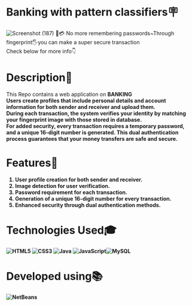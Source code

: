 # Banking with pattern classifiers🪧
![Screenshot (187)](https://github.com/Blade2Cruzor/Banking-using-Biometric-Authentication/assets/113835673/7c20417e-4d78-48f4-b815-db785106270d)
🏦💳 No more remembering passwords~Through fingerprint🖐you can make a super secure transaction<br/>
Check below for more info👇<br/>

# Description📝
This Repo contains a web application on <b>BANKING<b><br/>
Users create profiles that include personal details and account information for both sender and receiver and upload them.<br/>
During each transaction, the system verifies your identity by matching your fingerprint image with those stored in database.<br/>
For added security, every transaction requires a temporary password, and a unique 16-digit number is generated. This dual authentication process guarantees that your money transfers are safe and secure. 
# Features🎨
1. User profile creation for both sender and receiver.<br/>
2. Image detection for user verification.<br/>
3. Password requirement for each transaction.<br/>
4. Generation of a unique 16-digit number for every transaction.<br/>
5. Enhanced security through dual authentication methods.<br/>
# Technologies Used🎓

![HTML5](https://img.shields.io/badge/html5-%23E34F26.svg?style=for-the-badge&logo=html5&logoColor=white) ![CSS3](https://img.shields.io/badge/css3-%231572B6.svg?style=for-the-badge&logo=css3&logoColor=white) ![Java](https://img.shields.io/badge/java-%23ED8B00.svg?style=for-the-badge&logo=openjdk&logoColor=white) ![JavaScript](https://img.shields.io/badge/javascript-%23323330.svg?style=for-the-badge&logo=javascript&logoColor=%23F7DF1E)![MySQL](https://img.shields.io/badge/mysql-4479A1.svg?style=for-the-badge&logo=mysql&logoColor=white)

# Developed using📚
![NetBeans](https://img.shields.io/badge/netbeans-1B6AC6.svg?style=for-the-badge&logo=apache-netbeans-ide&logoColor=white)
